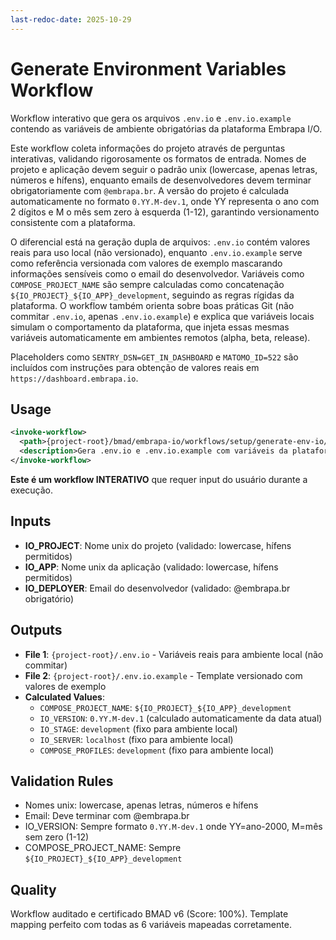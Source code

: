 ```yaml
---
last-redoc-date: 2025-10-29
---
```


# Generate Environment Variables Workflow

Workflow interativo que gera os arquivos `.env.io` e `.env.io.example` contendo as variáveis de ambiente obrigatórias da plataforma Embrapa I/O.

Este workflow coleta informações do projeto através de perguntas interativas, validando rigorosamente os formatos de entrada. Nomes de projeto e aplicação devem seguir o padrão unix (lowercase, apenas letras, números e hífens), enquanto emails de desenvolvedores devem terminar obrigatoriamente com `@embrapa.br`. A versão do projeto é calculada automaticamente no formato `0.YY.M-dev.1`, onde YY representa o ano com 2 dígitos e M o mês sem zero à esquerda (1-12), garantindo versionamento consistente com a plataforma.

O diferencial está na geração dupla de arquivos: `.env.io` contém valores reais para uso local (não versionado), enquanto `.env.io.example` serve como referência versionada com valores de exemplo mascarando informações sensíveis como o email do desenvolvedor. Variáveis como `COMPOSE_PROJECT_NAME` são sempre calculadas como concatenação `${IO_PROJECT}_${IO_APP}_development`, seguindo as regras rígidas da plataforma. O workflow também orienta sobre boas práticas Git (não commitar `.env.io`, apenas `.env.io.example`) e explica que variáveis locais simulam o comportamento da plataforma, que injeta essas mesmas variáveis automaticamente em ambientes remotos (alpha, beta, release).

Placeholders como `SENTRY_DSN=GET_IN_DASHBOARD` e `MATOMO_ID=522` são incluídos com instruções para obtenção de valores reais em `https://dashboard.embrapa.io`.

## Usage

```xml
<invoke-workflow>
  <path>{project-root}/bmad/embrapa-io/workflows/setup/generate-env-io/workflow.yaml</path>
  <description>Gera .env.io e .env.io.example com variáveis da plataforma (workflow interativo)</description>
</invoke-workflow>
```

**Este é um workflow INTERATIVO** que requer input do usuário durante a execução.

## Inputs

- **IO_PROJECT**: Nome unix do projeto (validado: lowercase, hífens permitidos)
- **IO_APP**: Nome unix da aplicação (validado: lowercase, hífens permitidos)
- **IO_DEPLOYER**: Email do desenvolvedor (validado: @embrapa.br obrigatório)

## Outputs

- **File 1**: `{project-root}/.env.io` - Variáveis reais para ambiente local (não commitar)
- **File 2**: `{project-root}/.env.io.example` - Template versionado com valores de exemplo
- **Calculated Values**:
  - `COMPOSE_PROJECT_NAME`: `${IO_PROJECT}_${IO_APP}_development`
  - `IO_VERSION`: `0.YY.M-dev.1` (calculado automaticamente da data atual)
  - `IO_STAGE`: `development` (fixo para ambiente local)
  - `IO_SERVER`: `localhost` (fixo para ambiente local)
  - `COMPOSE_PROFILES`: `development` (fixo para ambiente local)

## Validation Rules

- Nomes unix: lowercase, apenas letras, números e hífens
- Email: Deve terminar com @embrapa.br
- IO_VERSION: Sempre formato `0.YY.M-dev.1` onde YY=ano-2000, M=mês sem zero (1-12)
- COMPOSE_PROJECT_NAME: Sempre `${IO_PROJECT}_${IO_APP}_development`

## Quality

Workflow auditado e certificado BMAD v6 (Score: 100%). Template mapping perfeito com todas as 6 variáveis mapeadas corretamente.
